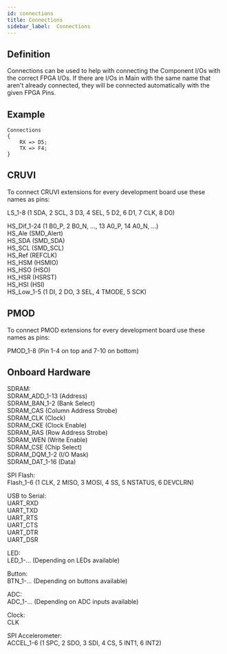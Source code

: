 ```yaml
---
id: connections
title: Connections
sidebar_label:  Connections
---
```


## Definition

Connections can be used to help with connecting the Component I/Os with the correct FPGA I/Os. If there are I/Os in
Main with the same name that aren't already connected, they will be connected automatically with the given FPGA
Pins.

## Example
```vhdp
Connections
{
    RX => D5;
    TX => F4;
}
```

## CRUVI

To connect CRUVI extensions for every development board use these names as pins:

LS_1-8 (1 SDA, 2 SCL, 3 D3, 4 SEL, 5 D2, 6 D1, 7 CLK, 8 D0)<br/>

HS_Dif_1-24 (1 B0_P, 2 B0_N, ..., 13 A0_P, 14 A0_N, ...)<br/>
HS_Ale (SMD_Alert)<br/>
HS_SDA (SMD_SDA)<br/>
HS_SCL (SMD_SCL)<br/>
HS_Ref (REFCLK)<br/>
HS_HSM (HSMIO)<br/>
HS_HSO (HSO)<br/>
HS_HSR (HSRST)<br/>
HS_HSI (HSI)<br/>
HS_Low_1-5 (1 DI, 2 DO, 3 SEL, 4 TMODE, 5 SCK)<br/>

## PMOD

To connect PMOD extensions for every development board use these names as pins:

PMOD_1-8 (Pin 1-4 on top and 7-10 on bottom)

## Onboard Hardware

SDRAM:<br/>
SDRAM_ADD_1-13 (Address)<br/>
SDRAM_BAN_1-2 (Bank Select)<br/>
SDRAM_CAS (Column Address Strobe)<br/>
SDRAM_CLK (Clock)<br/>
SDRAM_CKE (Clock Enable)<br/>
SDRAM_RAS (Row Address Strobe)<br/>
SDRAM_WEN (Write Enable)<br/>
SDRAM_CSE (Chip Select)<br/>
SDRAM_DQM_1-2 (I/O Mask)<br/>
SDRAM_DAT_1-16 (Data)<br/>

SPI Flash:<br/>
Flash_1-6 (1 CLK, 2 MISO, 3 MOSI, 4 SS, 5 NSTATUS, 6 DEVCLRN)<br/>

USB to Serial:<br/>
UART_RXD<br/>
UART_TXD<br/>
UART_RTS<br/>
UART_CTS<br/>
UART_DTR<br/>
UART_DSR<br/>

LED:<br/>
LED_1-... (Depending on LEDs available)<br/>

Button:<br/>
BTN_1-... (Depending on buttons available)<br/>

ADC:<br/>
ADC_1-... (Depending on ADC inputs available)<br/>

Clock:<br/>
CLK

SPI Accelerometer:<br/>
ACCEL_1-6 (1 SPC, 2 SDO, 3 SDI, 4 CS, 5 INT1, 6 INT2)<br/>
